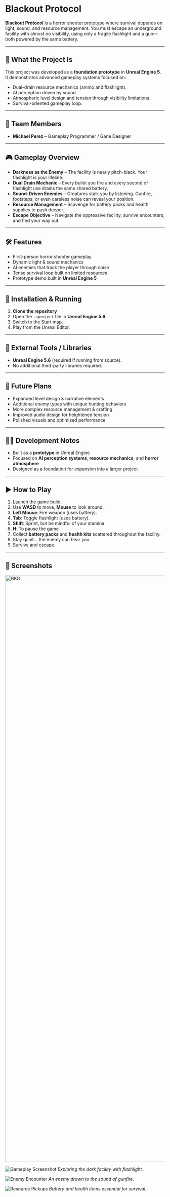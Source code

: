 # Blackout Protocol

**Blackout Protocol** is a horror shooter prototype where survival depends on light, sound, and resource management. You must escape an underground facility with almost no visibility, using only a fragile flashlight and a gun—both powered by the same battery.

---

## 📌 What the Project Is

This project was developed as a **foundation prototype** in **Unreal Engine 5**. It demonstrates advanced gameplay systems focused on:

* Dual-drain resource mechanics (ammo and flashlight).
* AI perception driven by sound.
* Atmospheric level design and tension through visibility limitations.
* Survival-oriented gameplay loop.

---

## 👥 Team Members

* **Michael Perez** – Gameplay Programmer / Gane Designer

---

## 🎮 Gameplay Overview

* **Darkness as the Enemy** – The facility is nearly pitch-black. Your flashlight is your lifeline.
* **Dual Drain Mechanic** – Every bullet you fire and every second of flashlight use drains the same shared battery.
* **Sound-Driven Enemies** – Creatures stalk you by listening. Gunfire, footsteps, or even careless noise can reveal your position.
* **Resource Management** – Scavenge for battery packs and health supplies to push deeper.
* **Escape Objective** – Navigate the oppressive facility, survive encounters, and find your way out.

---

## 🛠 Features

* First-person horror shooter gameplay
* Dynamic light & sound mechanics
* AI enemies that track the player through noise
* Tense survival loop built on limited resources
* Prototype demo built in **Unreal Engine 5**

---

## 💾 Installation & Running

1. **Clone the repository**
2. Open the `.uproject` file in **Unreal Engine 5.6**.
3. Switch to the Start map.
4. Play from the Unreal Editor.

---

## 🔧 External Tools / Libraries

* **Unreal Engine 5.6** (required if running from source).
* No additional third-party libraries required.

---

## 🎯 Future Plans

* Expanded level design & narrative elements
* Additional enemy types with unique hunting behaviors
* More complex resource management & crafting
* Improved audio design for heightened tension
* Polished visuals and optimized performance

---

## 👨‍💻 Development Notes

* Built as a **prototype** in Unreal Engine
* Focused on **AI perception systems**, **resource mechanics**, and **horror atmosphere**
* Designed as a foundation for expansion into a larger project

---

## ▶️ How to Play

1. Launch the game build.
2. Use **WASD** to move, **Mouse** to look around.
3. **Left Mouse**: Fire weapon (uses battery).
4. **Tab**: Toggle flashlight (uses battery).
5. **Shift**: Sprint, but be mindful of your stamina
6. **H**: To pause the game
7. Collect **battery packs** and **health kits** scattered throughout the facility.
8. Stay quiet… the enemy can hear you.
9. Survive and escape.

---

## 📸 Screenshots
<img width="2048" height="1853" alt="BKG" src="https://github.com/user-attachments/assets/8a2a81d3-d2c4-40f4-8517-a4f2e04e5ec6" />

![Gameplay Screenshot](screenshots/gameplay1.png)
*Exploring the dark facility with flashlight.*

![Enemy Encounter](screenshots/enemy.png)
*An enemy drawn to the sound of gunfire.*

![Resource Pickups](screenshots/items.png)
*Battery and health items essential for survival.*
